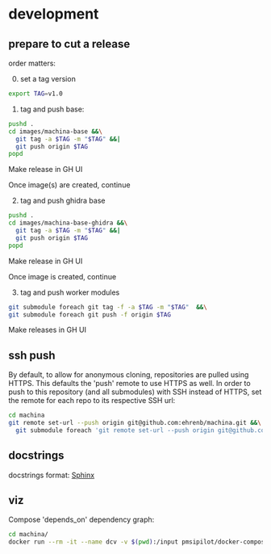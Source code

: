 # development

## prepare to cut a release

order matters:

0. set a tag version

```bash
export TAG=v1.0
```

1. tag and push base:

```bash
pushd .
cd images/machina-base &&\
  git tag -a $TAG -m "$TAG" &&|
  git push origin $TAG
popd
```

Make release in GH UI

Once image(s) are created, continue

2. tag and push ghidra base

```bash
pushd .
cd images/machina-base-ghidra &&\
  git tag -a $TAG -m "$TAG" &&|
  git push origin $TAG
popd
```

Make release in GH UI

Once image is created, continue

3. tag and push worker modules

```bash
git submodule foreach git tag -f -a $TAG -m "$TAG"  &&\
git submodule foreach git push -f origin $TAG
```

Make releases in GH UI



## ssh push

By default, to allow for anonymous cloning, repositories are pulled using HTTPS.  This defaults the 'push' remote to use HTTPS as well.  In order to push to this repository (and all submodules) with SSH instead of HTTPS, set the remote for each repo to its respective SSH url:

```bash
cd machina
git remote set-url --push origin git@github.com:ehrenb/machina.git &&\
  git submodule foreach 'git remote set-url --push origin git@github.com:ehrenb/${name##*/}.git'
```

## docstrings

docstrings format: [Sphinx](https://sphinx-rtd-tutorial.readthedocs.io/en/latest/docstrings.html)

## viz

Compose 'depends_on' dependency graph:

```bash
cd machina/
docker run --rm -it --name dcv -v $(pwd):/input pmsipilot/docker-compose-viz render -m image --force docker-compose.yml --output-file=topology.png --no-volumes --no-ports --no-networks
```